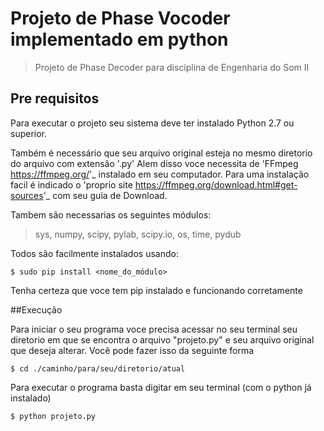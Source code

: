 # Projeto de Phase Vocoder implementado em python

>Projeto de Phase Decoder para disciplina de Engenharia do Som II


## Pre requisitos

Para executar o projeto seu sistema deve ter instalado Python 2.7 ou superior.

Também é necessário que seu arquivo original esteja no mesmo diretorio do arquivo com extensão '.py'
Alem disso voce necessita de 'FFmpeg <https://ffmpeg.org/>'_ instalado em seu computador.
Para uma instalação facil é indicado o 'proprio site <https://ffmpeg.org/download.html#get-sources>'_ com seu guia de Download.



Tambem são necessarias os seguintes módulos:

>sys, numpy, scipy, pylab, scipy.io, os, time, pydub

Todos são facilmente instalados usando:

	
	$ sudo pip install <nome_do_módulo>

Tenha certeza que voce tem pip instalado e funcionando corretamente

##Execução

Para iniciar o seu programa voce precisa acessar no seu terminal seu diretorio em que se encontra o arquivo "projeto.py" e seu arquivo original que deseja alterar. Você pode fazer isso da seguinte forma



	$ cd ./caminho/para/seu/diretorio/atual

Para executar o programa basta digitar em seu terminal (com o python já instalado)



	$ python projeto.py
